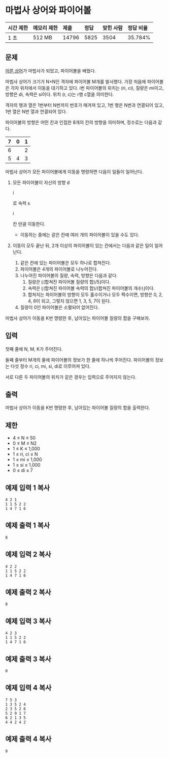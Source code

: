 # 마법사 상어와 파이어볼

| 시간 제한 | 메모리 제한 | 제출  | 정답 | 맞힌 사람 | 정답 비율 |
| :-------- | :---------- | :---- | :--- | :-------- | :-------- |
| 1 초      | 512 MB      | 14796 | 5825 | 3504      | 35.784%   |

## 문제

[어른 상어](https://www.acmicpc.net/problem/19237)가 마법사가 되었고, 파이어볼을 배웠다.

마법사 상어가 크기가 N×N인 격자에 파이어볼 M개를 발사했다. 가장 처음에 파이어볼은 각자 위치에서 이동을 대기하고 있다. i번 파이어볼의 위치는 (ri, ci), 질량은 mi이고, 방향은 di, 속력은 si이다. 위치 (r, c)는 r행 c열을 의미한다.

격자의 행과 열은 1번부터 N번까지 번호가 매겨져 있고, 1번 행은 N번과 연결되어 있고, 1번 열은 N번 열과 연결되어 있다.

파이어볼의 방향은 어떤 칸과 인접한 8개의 칸의 방향을 의미하며, 정수로는 다음과 같다.

| 7    | 0    | 1    |
| ---- | ---- | ---- |
| 6    |      | 2    |
| 5    | 4    | 3    |

마법사 상어가 모든 파이어볼에게 이동을 명령하면 다음이 일들이 일어난다.

1. 모든 파이어볼이 자신의 방향 d

   i

   로 속력 s

   i

   칸 만큼 이동한다.

   - 이동하는 중에는 같은 칸에 여러 개의 파이어볼이 있을 수도 있다.

2. 이동이 모두 끝난 뒤, 2개 이상의 파이어볼이 있는 칸에서는 다음과 같은 일이 일어난다.

   1. 같은 칸에 있는 파이어볼은 모두 하나로 합쳐진다.
   2. 파이어볼은 4개의 파이어볼로 나누어진다.
   3. 나누어진 파이어볼의 질량, 속력, 방향은 다음과 같다.
      1. 질량은 ⌊(합쳐진 파이어볼 질량의 합)/5⌋이다.
      2. 속력은 ⌊(합쳐진 파이어볼 속력의 합)/(합쳐진 파이어볼의 개수)⌋이다.
      3. 합쳐지는 파이어볼의 방향이 모두 홀수이거나 모두 짝수이면, 방향은 0, 2, 4, 6이 되고, 그렇지 않으면 1, 3, 5, 7이 된다.
   4. 질량이 0인 파이어볼은 소멸되어 없어진다.

마법사 상어가 이동을 K번 명령한 후, 남아있는 파이어볼 질량의 합을 구해보자.

## 입력

첫째 줄에 N, M, K가 주어진다.

둘째 줄부터 M개의 줄에 파이어볼의 정보가 한 줄에 하나씩 주어진다. 파이어볼의 정보는 다섯 정수 ri, ci, mi, si, di로 이루어져 있다.

서로 다른 두 파이어볼의 위치가 같은 경우는 입력으로 주어지지 않는다.

## 출력

마법사 상어가 이동을 K번 명령한 후, 남아있는 파이어볼 질량의 합을 출력한다.

## 제한

- 4 ≤ N ≤ 50
- 0 ≤ M ≤ N2
- 1 ≤ K ≤ 1,000
- 1 ≤ ri, ci ≤ N
- 1 ≤ mi ≤ 1,000
- 1 ≤ si ≤ 1,000
- 0 ≤ di ≤ 7

## 예제 입력 1 복사

```
4 2 1
1 1 5 2 2
1 4 7 1 6
```

## 예제 출력 1 복사

```
8
```

## 예제 입력 2 복사

```
4 2 2
1 1 5 2 2
1 4 7 1 6
```

## 예제 출력 2 복사

```
8
```

## 예제 입력 3 복사

```
4 2 3
1 1 5 2 2
1 4 7 1 6
```

## 예제 출력 3 복사

```
0
```

## 예제 입력 4 복사

```
7 5 3
1 3 5 2 4
2 3 5 2 6
5 2 9 1 7
6 2 1 3 5
4 4 2 4 2
```

## 예제 출력 4 복사

```
9
```